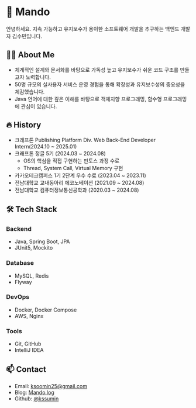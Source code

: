 # 🥟 Mando

안녕하세요. 지속 가능하고 유지보수가 용이한 소프트웨어 개발을 추구하는 백엔드 개발자 김수민입니다.

## 👩‍💻 About Me

* 체계적인 설계와 문서화를 바탕으로 가독성 높고 유지보수가 쉬운 코드 구조를 만들고자 노력합니다.
* 50명 규모의 실사용자 서비스 운영 경험을 통해 확장성과 유지보수성의 중요성을 체감했습니다.
* Java 언어에 대한 깊은 이해를 바탕으로 객체지향 프로그래밍, 함수형 프로그래밍에 관심이 있습니다.

## 🔥 History
* 크래프톤 Publishing Platform Div. Web Back-End Developer Intern(2024.10 ~ 2025.01)
* 크래프톤 정글 5기 (2024.03 ~ 2024.08)
  * OS의 핵심을 직접 구현하는 핀토스 과정 수료
  * Thread, System Call, Virtual Memory 구현
* 카카오테크캠퍼스 1기 2단계 우수 수료 (2023.04 ~ 2023.11)
* 전남대학교 교내동아리 에코노베이션 (2021.09 ~ 2024.08)
* 전남대학교 컴퓨터정보통신공학과 (2020.03 ~ 2024.08)

## 🛠 Tech Stack

### Backend
* Java, Spring Boot, JPA
* JUnit5, Mockito

### Database
* MySQL, Redis
* Flyway

### DevOps
* Docker, Docker Compose
* AWS, Nginx

### Tools
* Git, GitHub
* IntelliJ IDEA

## 📫 Contact
* Email: ksoomin25@gmail.com
* Blog: [Mando.log](https://velog.io/@kssumin)
* Github: [@kssumin](https://github.com/kssumin)
